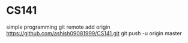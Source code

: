 # CS141
simple programming
git remote add origin https://github.com/ashish09081999/CS141.git
git push -u origin master
